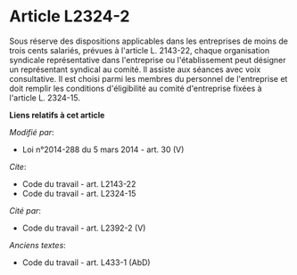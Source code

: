 # Article L2324-2

Sous réserve des dispositions applicables dans les entreprises de moins de trois cents salariés, prévues à l'article L.
2143-22, chaque organisation syndicale représentative dans l'entreprise ou l'établissement peut désigner un représentant
syndical au comité. Il assiste aux séances avec voix consultative. Il est choisi parmi les membres du personnel de
l'entreprise et doit remplir les conditions d'éligibilité au comité d'entreprise fixées à l'article L. 2324-15.

**Liens relatifs à cet article**

_Modifié par_:

  - Loi n°2014-288 du 5 mars 2014 - art. 30 (V)

_Cite_:

  - Code du travail - art. L2143-22
  - Code du travail - art. L2324-15

_Cité par_:

  - Code du travail - art. L2392-2 (V)

_Anciens textes_:

  - Code du travail - art. L433-1 (AbD)

